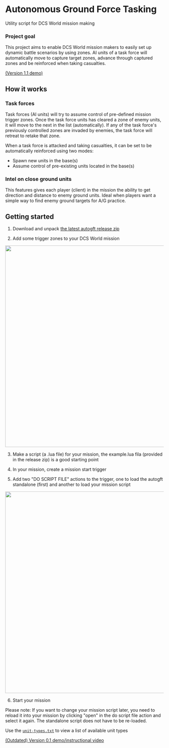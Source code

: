 # Autonomous Ground Force Tasking
Utility script for DCS World mission making

### Project goal
This project aims to enable DCS World mission makers to easily set up dynamic battle scenarios by using zones. AI units of a task force will automatically move to capture target zones, advance through captured zones and be reinforced when taking casualties.

[(Version 1.1 demo)](https://www.youtube.com/watch?v=Cqv3Mj-Ss58&feature=youtu.be)

## How it works

### Task forces
Task forces (AI units) will try to assume control of pre-defined mission trigger zones. Once the task force units has cleared a zone of enemy units, it will move to the next in the list (automatically). If any of the task force's previously controlled zones are invaded by enemies, the task force will retreat to retake that zone.

When a task force is attacked and taking casualties, it can be set to be automatically reinforced using two modes:
* Spawn new units in the base(s)
* Assume control of pre-existing units located in the base(s)

### Intel on close ground units
This features gives each player (client) in the mission the ability to get direction and distance to enemy ground units. Ideal when players want a simple way to find enemy ground targets for A/G practice.

## Getting started
1. Download and unpack [the latest autogft release zip](https://github.com/birgersp/dcs-autogft/releases/latest/)  

2. Add some trigger zones to your DCS World mission  
<img src="https://cloud.githubusercontent.com/assets/5260237/21239139/ef528744-c305-11e6-9fa4-d19f45ac4b78.jpg" width="640"/>

3. Make a script (a .lua file) for your mission, the example.lua fila (provided in the release zip) is a good starting point  

4. In your mission, create a mission start trigger  

5. Add two "DO SCRIPT FILE" actions to the trigger, one to load the autogft standalone (first) and another to load your mission script  
<img src="https://cloud.githubusercontent.com/assets/5260237/21239387/f762718c-c306-11e6-8f58-07480400e8fb.jpg" width="640"/>

6. Start your mission

Please note: If you want to change your mission script later, you need to reload it into your mission by clicking "open" in the do script file action and select it again. The standalone script does not have to be re-loaded.  

Use the [`unit-types.txt`](https://raw.githubusercontent.com/birgersp/dcs-unit-types/master/unit-types.txt) to view a list of available unit types

[(Outdated) Version 0.1 demo/instructional video](https://www.youtube.com/watch?v=bmTS60qrF5g)
